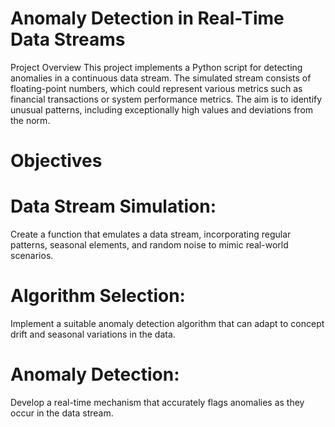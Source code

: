 # Anomaly Detection in Real-Time Data Streams
Project Overview
This project implements a Python script for detecting anomalies in a continuous data stream. The simulated stream consists of floating-point numbers, which could represent various metrics such as financial transactions or system performance metrics. The aim is to identify unusual patterns, including exceptionally high values and deviations from the norm.

# Objectives

# Data Stream Simulation:
Create a function that emulates a data stream, incorporating regular patterns, seasonal elements, and random noise to mimic real-world scenarios.

# Algorithm Selection:
Implement a suitable anomaly detection algorithm that can adapt to concept drift and seasonal variations in the data.

# Anomaly Detection:
Develop a real-time mechanism that accurately flags anomalies as they occur in the data stream.

